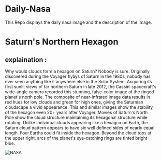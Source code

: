 # Daily-Nasa

This Repo displays the daily nasa image and the description of the image.

<!--NASA-->
# Saturn's Northern Hexagon
## explaination :

Why would clouds form a hexagon on Saturn? Nobody is sure.   Originally discovered during the Voyager flybys of Saturn in the 1980s, nobody has ever seen anything like it anywhere else in the Solar System.  Acquiring its first sunlit views of far northern Saturn in late 2012, the Cassini spacecraft's wide-angle camera recorded this stunning, false-color image of the ringed planet's north pole. The composite of near-infrared image data results in red hues for low clouds and green for high ones, giving the Saturnian cloudscape a vivid appearance. This and similar images show the stability of the hexagon even 20+ years after Voyager.  Movies of Saturn's North Pole show the cloud structure maintaining its hexagonal structure while rotating.  Unlike individual clouds appearing like a hexagon on Earth, the Saturn cloud pattern appears to have six well defined sides of nearly equal length. Four Earths could fit inside the hexagon. Beyond the cloud tops at the upper right, arcs of the planet's eye-catching rings are tinted bright blue.

![NASA](https://apod.nasa.gov/apod/image/2306/NorthSaturn_Cassini_960.jpg)
<!--/NASA-->